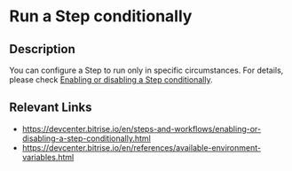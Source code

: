 # Run a Step conditionally

## Description

You can configure a Step to run only in specific circumstances. For details, please check [Enabling or disabling a Step conditionally](https://devcenter.bitrise.io/en/steps-and-workflows/enabling-or-disabling-a-step-conditionally.html).

## Relevant Links

* https://devcenter.bitrise.io/en/steps-and-workflows/enabling-or-disabling-a-step-conditionally.html
* https://devcenter.bitrise.io/en/references/available-environment-variables.html
